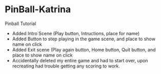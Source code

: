 # PinBall-Katrina
 Pinball Tutorial 
* Added Intro Scene (Play button, Intructions, place for name)
* Added Button to step playing in the game scene, and place to show name on click 
* Added Exit scene (Play again button, Home button, Quit button, and place to show name on click
* Accidentally deleted my entire game and had to start over, upon recreating had trouble getting any scoring to work. 
